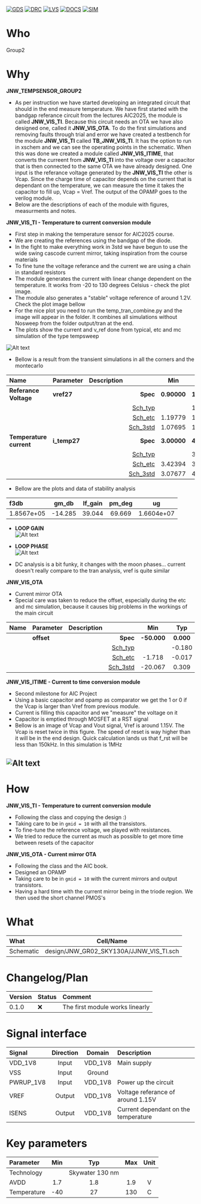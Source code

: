 
[![GDS](../../actions/workflows/gds.yaml/badge.svg)](../../actions/workflows/gds.yaml)
[![DRC](../../actions/workflows/drc.yaml/badge.svg)](../../actions/workflows/drc.yaml)
[![LVS](../../actions/workflows/lvs.yaml/badge.svg)](../../actions/workflows/lvs.yaml)
[![DOCS](../../actions/workflows/docs.yaml/badge.svg)](../../actions/workflows/docs.yaml)
[![SIM](../../actions/workflows/sim.yaml/badge.svg)](../../actions/workflows/sim.yaml)

# Who
Group2

# Why

<explain why you made this module>

**JNW_TEMPSENSOR_GROUP2**
- As per instruction we have started developing an integrated circuit that should in the end measure temperature. We have first started with the bandgap referance circuit from the lectures AIC2025, the module is called **JNW_VIS_TI**. Because this circuit needs an OTA we have also designed one, called it **JNW_VIS_OTA**. To do the first simulations and removing faults through trial and error we have created a testbench for the module **JNW_VIS_TI** called **TB_JNW_VIS_TI**. It has the option to run in xschem and we can see the operating points in the schematic. When this was done we created a module called **JNW_VIS_ITIME**, that converts the curreent from **JNW_VIS_TI** into the voltage over a capacitor that is then connected to the same OTA we have already designed. One input is the referance voltage generated by the **JNW_VIS_TI** the other is Vcap. Since the charge time of capacitor depends on the current that is dependant on the temperature, we can measure the time it takes the capacitor to fill up, Vcap = Vref. The output of the OPAMP goes to the verilog module.
- Below are the descriptions of each of the module with figures, measurments and notes.

**JNW_VIS_TI - Temperature to current conversion module**  
- First step in making the temperature sensor for AIC2025 course.  
- We are creating the references using the bandgap of the diode.  
- In the fight to make everything work in 3std we have begun to use the wide swing cascode current mirror, taking inspiration from the course materials  
- To fine tune the voltage referance and the current we are using a chain in standard resistors
- The module generates the current with linear change dependent on the temperature. It works from -20 to 130 degrees Celsius - check the plot image.  
- The module also generates a "stable" voltage reference of around 1.2V. Check the plot image bellow  
- For the nice plot you need to run the temp_tran_combine.py and the image will appear in the folder. It combines all simulations without Nosweep from the folder output/tran at the end.  
- The plots show the current and v_ref done from typical, etc and mc simulation of the type tempsweep  

![Alt text](https://github.com/analogicus/jnw_gr02_sky130a/blob/main/sim/JNW_VIS_TI/combined_plot.png?raw=true)


- Bellow is a result from the transient simulations in all the corners and the montecarlo

|**Name**|**Parameter**|**Description**| |**Min**|**Typ**|**Max**| Unit|
|:---|:---|:---|---:|:---:|:---:|:---:| ---:|
|**Referance Voltage**|**vref27** || **Spec**  | **0.90000** | **1.20000** | **1.50000** | **V** |
| | | |<a href='results/tran_Sch_typical.html'>Sch_typ</a>| | 1.20066 |  | |
| | | |<a href='results/tran_Sch_etc.html'>Sch_etc</a>|1.19779 | 1.20082 | 1.20342 | |
| | | |<a href='results/tran_Sch_mc.html'>Sch_3std</a>|1.07695 | 1.20448 | 1.33201 | |
|**Temperature current**|**i\_temp27** || **Spec**  | **3.00000** | **4.00000** | **5.00000** | **uA** |
| | | |<a href='results/tran_Sch_typical.html'>Sch_typ</a>| | 3.98492 |  | |
| | | |<a href='results/tran_Sch_etc.html'>Sch_etc</a>|3.42394 | 3.97680 | 4.64859 | |
| | | |<a href='results/tran_Sch_mc.html'>Sch_3std</a>|3.07677 | 4.00629 | 4.93581 | |

- Bellow are the plots and data of stability analysis  

| f3db            |  gm_db | lf_gain | pm_deg | ug  |
| :-              |  :-:   |  :-:    |  :-:   | :-: |
| 1.8567e+05 | -14.285 |    39.044 |   69.669 | 1.6604e+07 |

- **LOOP GAIN**  
![Alt text](https://github.com/analogicus/jnw_gr02_sky130a/blob/main/sim/JNW_VIS_TI/lstb_schgtkttttvtnosweep_loop_gain.png?raw=true)  

- **LOOP PHASE**  
![Alt text](https://github.com/analogicus/jnw_gr02_sky130a/blob/main/sim/JNW_VIS_TI/lstb_schgtkttttvtnosweep_loop_phase.png?raw=true)  

- DC analysis is a bit funky, it changes with the moon phases... current doesn't really compare to the tran analysis, vref is quite similar  

**JNW_VIS_OTA**  
- Current mirror OTA  
- Special care was taken to reduce the offset, especially during the etc and mc simulation, because it causes big problems in the workings of the main circuit  

|**Name**|**Parameter**|**Description**| |**Min**|**Typ**|**Max**| Unit|
|:---|:---|:---|---:|:---:|:---:|:---:| ---:|
||**offset** || **Spec**  | **-50.000** | **0.000** | **50.000** | **mV** |
| | | |<a href='results/tran_Sch_typical.html'>Sch_typ</a>| | -0.180 |  | |
| | | |<a href='results/tran_Sch_etc.html'>Sch_etc</a>|-1.718 | -0.017 | 2.186 | |
| | | |<a href='results/tran_Sch_mc.html'>Sch_3std</a>|-20.067 | 0.309 | 20.685 | |


**JNW_VIS_ITIME - Current to time conversion module**  
- Second milestone for AIC Project  
- Using a basic capacitor and opamp as comparator we get the 1 or 0 if the Vcap is larger than Vref from previous module.  
- Current is filling this capacitor and we "measure" the voltage on it  
- Capacitor is emptied through MOSFET at a RST signal  
- Bellow is an image of Vcap and Vout signal, Vref is around 1.15V. The Vcap is reset twice in this figure. The speed of reset is way higher than it will be in the end design. Quick calculation lands us that f_rst will be less than 150kHz. In this simulation is 1MHz

![Alt text](https://github.com/analogicus/jnw_gr02_sky130a/blob/main/sim/JNW_VIS_ITIME/Vcap_Vout.png?raw=true) 
---

# How

<explain short how you made this module>

**JNW_VIS_TI - Temperature to current conversion module**  
- Following the class and copying the design :)  
- Taking care to be in `gmid = 10` with all the transistors.  
- To fine-tune the reference voltage, we played with resistances.  
- We tried to reduce the current as much as possible to get more time between resets of the capacitor  

**JNW_VIS_OTA - Current mirror OTA**  
- Following the class and the AIC book. 
- Designed an OPAMP 
- Taking care to be in `gmid = 10` with the current mirrors and output transistors.  
- Having a hard time with the current mirror being in the triode region. We then used the short channel PMOS's  


# What

| What            |        Cell/Name |
| :-              |  :-:       |
| Schematic       | design/JNW_GR02_SKY130A/JJNW_VIS_TI.sch |


# Changelog/Plan

| Version | Status | Comment|
| :---| :---| :---|
|0.1.0 | :x: | The first module works linearly |


# Signal interface

| Signal       | Direction | Domain  | Description                               |
| :---         | :---:     | :---:   | :---                                      |
| VDD_1V8         | Input     | VDD_1V8 | Main supply                              |
| VSS         | Input     | Ground  |                                           |
| PWRUP_1V8     | Input    | VDD_1V8 | Power up the circuit                       |
| VREF     | Output    | VDD_1V8 | Voltage referance of around 1.15V                       |
| ISENS     | Output    | VDD_1V8 | Current dependant on the temperature                       |


# Key parameters

| Parameter           | Min     | Typ           | Max     | Unit  |
| :---                | :---:     | :---:           | :---:     | :---: |
| Technology          |         | Skywater 130 nm |         |       |
| AVDD                | 1.7    | 1.8           | 1.9    | V     |
| Temperature         | -40     | 27            | 130     | C     |
